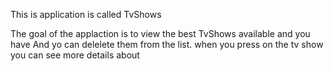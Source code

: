  This is application is called TvShows 

The goal of the applaction is to view the best TvShows available and you have And yo can delelete them from the list.
when you press on the tv show you can see more details about 
